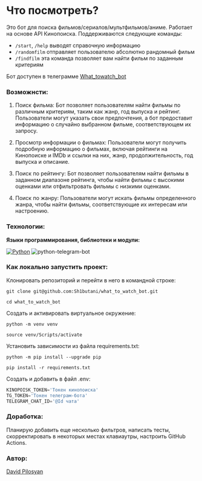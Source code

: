 # Что посмотреть?
Это бот для поиска фильмов/сериалов/мультфильмов/аниме. Работает на основе API Кинопоиска.
Поддерживаются следующие команды:

- `/start`, `/help` выводят справочную информацию
- `/randomfilm` отправляет пользователю абсолютно рандомный фильм
- `/findfilm` эта команда позволяет вам найти фильм по заданным критериям

Бот доступен в телеграмме [What_towatch_bot](https://t.me/What_towatch_bot)

### Возможнсти:
1. Поиск фильма:
Бот позволяет пользователям найти фильмы по различным критериям, таким как жанр, год выпуска и рейтинг. Пользователи могут указать свои предпочтения, а бот предоставит информацию о случайно выбранном фильме, соответствующем их запросу.

2. Просмотр информации о фильмах:
Пользователи могут получить подробную информацию о фильмах, включая рейтинги на Кинопоиске и IMDb и ссылки на них, жанр, продолжительность, год выпуска и описание.

3. Поиск по рейтингу:
Бот позволяет пользователям найти фильмы в заданном диапазоне рейтинга, чтобы найти фильмы с высокими оценками или отфильтровать фильмы с низкими оценками.

4. Поиск по жанру:
Пользователи могут искать фильмы определенного жанра, чтобы найти фильмы, соответствующие их интересам или настроению.

### Технологии:

**Языки программирования, библиотеки и модули:**

[![Python](https://img.shields.io/badge/Python-3.9.10%20-blue?logo=python)](https://www.python.org/)
![python-telegram-bot](https://img.shields.io/badge/python--telegram--bot-13.7-blue)

### Как локально запустить проект:

Клонировать репозиторий и перейти в него в командной строке:

```
git clone git@github.com:Sh1butani/what_to_watch_bot.git
```

```
cd what_to_watch_bot
```

Cоздать и активировать виртуальное окружение:

```
python -m venv venv
```

```
source venv/Scripts/activate
```

Установить зависимости из файла requirements.txt:

```
python -m pip install --upgrade pip
```

```
pip install -r requirements.txt
```

Создать и добавить в файл .env:
```python
KINOPOISK_TOKEN='Токен кинопоиска'
TG_TOKEN='Токен телеграм-бота'
TELEGRAM_CHAT_ID='@Id чата'
```

### Доработка:
Планирую добавить еще несколько фильтров, написать тесты, скорректировать в некоторых местах клавиаутры, настроить  GitHub Actions.


### Автор:
[David Pilosyan](https://t.me/Shibutani)